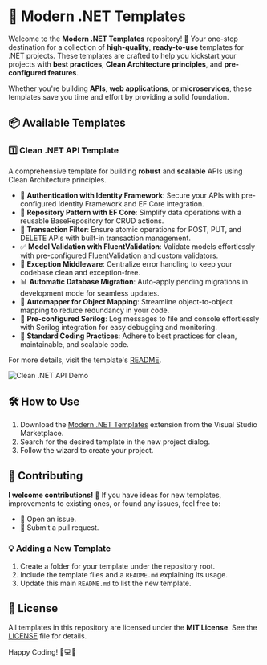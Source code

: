 # 🚀 Modern .NET Templates

Welcome to the **Modern .NET Templates** repository! 🎉 Your one-stop destination for a collection of **high-quality**, **ready-to-use** templates for .NET projects. These templates are crafted to help you kickstart your projects with **best practices**, **Clean Architecture principles**, and **pre-configured features**.  

Whether you're building **APIs**, **web applications**, or **microservices**, these templates save you time and effort by providing a solid foundation.

## 📦 Available Templates  

### 1️⃣ **Clean .NET API Template**
A comprehensive template for building **robust** and **scalable** APIs using Clean Architecture principles.    
- 🔐 **Authentication with Identity Framework**: Secure your APIs with pre-configured Identity Framework and EF Core integration.  
- 📂 **Repository Pattern with EF Core**: Simplify data operations with a reusable BaseRepository for CRUD actions.
- 🔄 **Transaction Filter**: Ensure atomic operations for POST, PUT, and DELETE APIs with built-in transaction management.  
- ✅ **Model Validation with FluentValidation**: Validate models effortlessly with pre-configured FluentValidation and custom validators.  
- 🛑 **Exception Middleware**: Centralize error handling to keep your codebase clean and exception-free.  
- 📊 **Automatic Database Migration**: Auto-apply pending migrations in development mode for seamless updates.  
- 🧩 **Automapper for Object Mapping**: Streamline object-to-object mapping to reduce redundancy in your code.
- 📝 **Pre-configured Serilog**: Log messages to file and console effortlessly with Serilog integration for easy debugging and monitoring.
- 📏 **Standard Coding Practices**: Adhere to best practices for clean, maintainable, and scalable code.  

For more details, visit the template's [README](https://github.com/hembhagat99/Modern-NET-Templates/blob/master/Clean%20.NET%20API/README.md).

![Clean .NET API Demo](https://github.com/hembhagat99/Modern-NET-Templates/blob/master/Clean%20.NET%20API/demo.gif)

## 🛠️ How to Use  
 
1. Download the [Modern .NET Templates](https://marketplace.visualstudio.com/items?itemName=hem-bhagat.ModernNETTemplates) extension from the Visual Studio Marketplace.  
2. Search for the desired template in the new project dialog.  
3. Follow the wizard to create your project.

## 🤝 Contributing  

**I welcome contributions!** 💙 If you have ideas for new templates, improvements to existing ones, or found any issues, feel free to:  
- 📝 Open an issue.  
- 🔄 Submit a pull request.  

### 💡 Adding a New Template  
1. Create a folder for your template under the repository root.  
2. Include the template files and a `README.md` explaining its usage.  
3. Update this main `README.md` to list the new template.

## 📜 License  

All templates in this repository are licensed under the **MIT License**. See the [LICENSE](./LICENSE) file for details.  

Happy Coding! 🚀💻✨  

